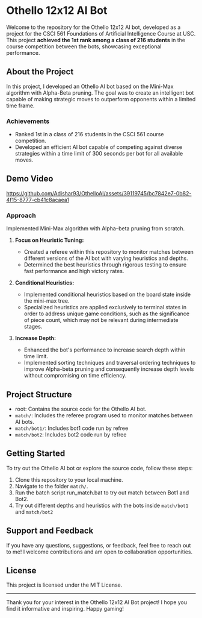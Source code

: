 # Othello 12x12 AI Bot

Welcome to the repository for the Othello 12x12 AI bot, developed as a project for the CSCI 561 Foundations of Artificial Intelligence Course at USC. This project **achieved the 1st rank among a class of 216 students** in the course competition between the bots, showcasing exceptional performance.

## About the Project

In this project, I developed an Othello AI bot based on the Mini-Max algorithm with Alpha-Beta pruning. The goal was to create an intelligent bot capable of making strategic moves to outperform opponents within a limited time frame.

### Achievements

- Ranked 1st in a class of 216 students in the CSCI 561 course competition.
- Developed an efficient AI bot capable of competing against diverse strategies within a time limit of 300 seconds per bot for all available moves.

## Demo Video

https://github.com/Adishar93/OthelloAI/assets/39119745/bc7842e7-0b82-4f15-8777-cb41c8acaea1


### Approach

Implemented Mini-Max algorithm with Alpha–beta pruning from scratch.

1. **Focus on Heuristic Tuning:**
   - Created a referee within this repository to monitor matches between different versions of the AI bot with varying heuristics and depths.
   - Determined the best heuristics through rigorous testing to ensure fast performance and high victory rates.

2. **Conditional Heuristics:**
   - Implemented conditional heuristics based on the board state inside the mini-max tree.
   - Specialized heuristics are applied exclusively to terminal states in order to address unique game conditions, such as the significance of piece count, which may not be relevant during intermediate stages.

3. **Increase Depth:**
   - Enhanced the bot's performance to increase search depth within time limit.
   - Implemented sorting techniques and traversal ordering techniques to improve Alpha-beta pruning and consequently increase depth levels without compromising on time efficiency.

## Project Structure

- root: Contains the source code for the Othello AI bot.
- `match/`: Includes the referee program used to monitor matches between AI bots.
- `match/bot1/`: Includes bot1 code run by refree
- `match/bot2`: Includes bot2 code run by refree

## Getting Started

To try out the Othello AI bot or explore the source code, follow these steps:

1. Clone this repository to your local machine.
2. Navigate to the folder `match/`.
3. Run the batch script run_match.bat to try out match between Bot1 and Bot2.
4. Try out different depths and heuristics with the bots inside `match/bot1` and `match/bot2`

## Support and Feedback

If you have any questions, suggestions, or feedback, feel free to reach out to me! I welcome contributions and am open to collaboration opportunities.

## License

This project is licensed under the MIT License.

---

Thank you for your interest in the Othello 12x12 AI Bot project! I hope you find it informative and inspiring. Happy gaming!




